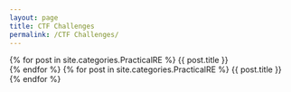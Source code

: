 ```yaml
---
layout: page
title: CTF Challenges
permalink: /CTF Challenges/
---
```


{% for post in site.categories.PracticalRE %}
  {{ post.title }} <br/>
{% endfor %}
{% for post in site.categories.PracticalRE %}
  {{ post.title }} <br/>
{% endfor %}